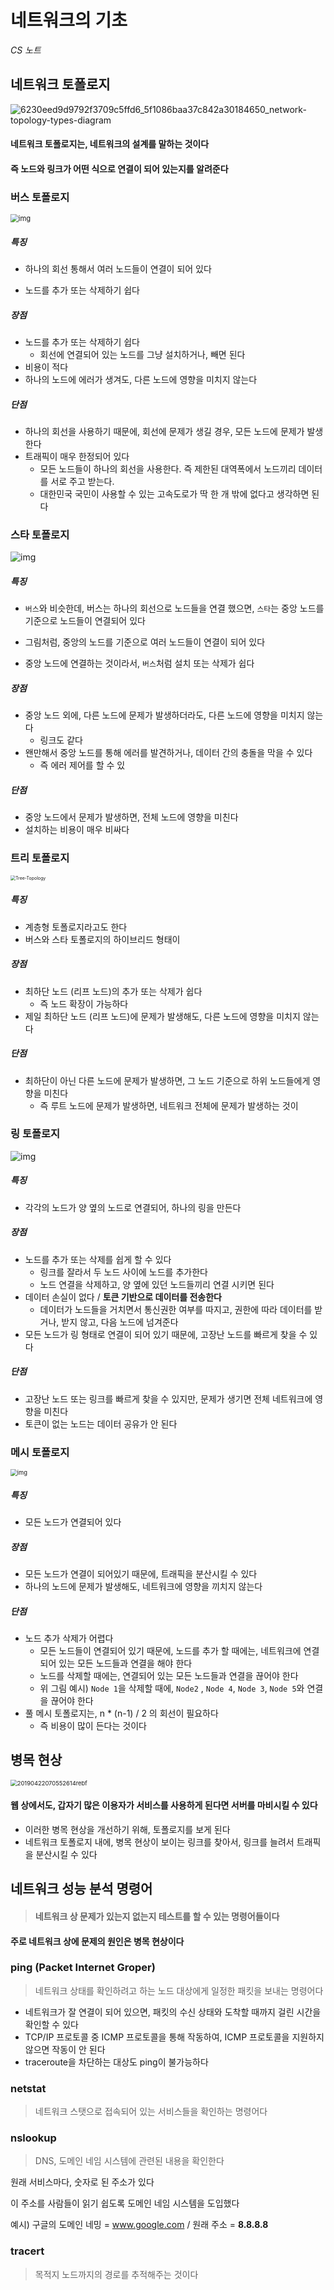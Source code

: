 # 네트워크의 기초

*CS 노트*



## 네트워크 토폴로지

![6230eed9d9792f3709c5ffd6_5f1086baa37c842a30184650_network-topology-types-diagram](8_네트워크의_기초.assets/6230eed9d9792f3709c5ffd6_5f1086baa37c842a30184650_network-topology-types-diagram.png)



#### 네트워크 토폴로지는, 네트워크의 설계를 말하는 것이다

#### 즉 노드와 링크가 어떤 식으로 연결이 되어 있는지를 알려준다



### 버스 토폴로지

<img src="https://blog.kakaocdn.net/dn/ebwVID/btrUYQiVS7x/WT5n02KkGts978SGh3hdMk/img.jpg" alt="img" style="zoom: 80%;" />

##### 특징

- 하나의 회선 통해서 여러 노드들이 연결이 되어 있다

- 노드를 추가 또는 삭제하기 쉽다



##### 장점

- 노드를 추가 또는 삭제하기 쉽다
  - 회선에 연결되어 있는 노드를 그냥 설치하거나, 빼면 된다
- 비용이 적다
- 하나의 노드에 에러가 생겨도, 다른 노드에 영향을 미치지 않는다



##### 단점

- 하나의 회선을 사용하기 때문에, 회선에 문제가 생길 경우, 모든 노드에 문제가 발생한다
- 트래픽이 매우 한정되어 있다
  - 모든 노드들이 하나의 회선을 사용한다. 즉 제한된 대역폭에서 노드끼리 데이터를 서로 주고 받는다.
  - 대한민국 국민이 사용할 수 있는 고속도로가 딱 한 개 밖에 없다고 생각하면 된다





### 스타 토폴로지

![img](https://blog.kakaocdn.net/dn/boj72b/btrU6ZrUmm0/jvYG8Ki1ue1puBuXAC6Ff0/img.png)

##### 특징

- `버스`와 비슷한데, 버스는 하나의 회선으로 노드들을 연결 했으면, `스타`는 중앙 노드를 기준으로 노드들이 연결되어 있다

- 그림처럼, 중앙의 노드를 기준으로 여러 노드들이 연결이 되어 있다

- 중앙 노드에 연결하는 것이라서, `버스`처럼 설치 또는 삭제가 쉽다



##### 장점

- 중앙 노드 외에, 다른 노드에 문제가 발생하더라도, 다른 노드에 영향을 미치지 않는다
  - 링크도 같다
- 왠만해서 중앙 노드를 통해 에러를 발견하거나, 데이터 간의 충돌을 막을 수 있다
  - 즉 에러 제어를 할 수 있



##### 단점

- 중앙 노드에서 문제가 발생하면, 전체 노드에 영향을 미친다
- 설치하는 비용이 매우 비싸다





### 트리 토폴로지

<img src="8_네트워크의_기초.assets/Tree-Topology.jpg" alt="Tree-Topology" style="zoom: 50%;" />

##### 특징

- 계층형 토폴로지라고도 한다
- 버스와 스타 토폴로지의 하이브리드 형태이



##### 장점

- 최하단 노드 (리프 노드)의 추가 또는 삭제가 쉽다
  - 즉 노드 확장이 가능하다
- 제일 최하단 노드 (리프 노드)에 문제가 발생해도, 다른 노드에 영향을 미치지 않는다



##### 단점

- 최하단이 아닌 다른 노드에 문제가 발생하면, 그 노드 기준으로 하위 노드들에게 영향을 미친다
  - 즉 루트 노드에 문제가 발생하면, 네트워크 전체에 문제가 발생하는 것이





### 링 토폴로지

![img](https://blog.kakaocdn.net/dn/baa97U/btrU2KPJNJO/iRNJqAag0nTjx8LLM4XIc1/img.jpg)

##### 특징

- 각각의 노드가 양 옆의 노드로 연결되어, 하나의 링을 만든다



##### 장점

- 노드를 추가 또는 삭제를 쉽게 할 수 있다
  - 링크를 잘라서 두 노드 사이에 노드를 추가한다
  - 노드 연결을 삭제하고, 양 옆에 있던 노드들끼리 연결 시키면 된다
- 데이터 손실이 없다 / **토큰 기반으로 데이터를 전송한다**
  - 데이터가 노드들을 거치면서 통신권한 여부를 따지고, 권한에 따라 데이터를 받거나, 받지 않고, 다음 노드에 넘겨준다
- 모든 노드가 링 형태로 연결이 되어 있기 때문에, 고장난 노드를 빠르게 찾을 수 있다



##### 단점

- 고장난 노드 또는 링크를 빠르게 찾을 수 있지만, 문제가 생기면 전체 네트워크에 영향을 미친다
- 토큰이 없는 노드는 데이터 공유가 안 된다





### 메시 토폴로지

<img src="https://blog.kakaocdn.net/dn/bDBeGd/btrVcNjRcr0/bECNqgZuLUk5kKsABhFqi0/img.jpg" alt="img" style="zoom:67%;" />

##### 특징

- 모든 노드가 연결되어 있다



##### 장점

- 모든 노드가 연결이 되어있기 때문에, 트래픽을 분산시킬 수 있다
- 하나의 노드에 문제가 발생해도, 네트워크에 영향을 끼치지 않는다



##### 단점

- 노드 추가 삭제가 어렵다
  - 모든 노드들이 연결되어 있기 때문에, 노드를 추가 할 때에는, 네트워크에 연결되어 있는 모든 노드들과 연결을 해야 한다
  - 노드를 삭제할 때에는, 연결되어 있는 모든 노드들과 연결을 끊어야 한다
  - 위 그림 예시) `Node 1`을 삭제할 때에, `Node2` , `Node 4`, `Node 3`, `Node 5`와 연결을 끊어야 한다
- 풀 메시 토폴로지는, n * (n-1) / 2 의 회선이 필요하다
  - 즉 비용이 많이 든다는 것이다



## 병목 현상

<img src="8_네트워크의_기초.assets/20190422070552614rebf.jpg" alt="20190422070552614rebf" style="zoom:67%;" />

#### 웹 상에서도, 갑자기 많은 이용자가 서비스를 사용하게 된다면 서버를 마비시킬 수 있다

- 이러한 병목 현상을 개선하기 위해, 토폴로지를 보게 된다
- 네트워크 토폴로지 내에, 병목 현상이 보이는 링크를 찾아서, 링크를 늘려서 트래픽을 분산시킬 수 있다



## 네트워크 성능 분석 명령어

> #### 네트워크 상 문제가 있는지 없는지 테스트를 할 수 있는 명령어들이다



#### 주로 네트워크 상에 문제의 원인은 병목 현상이다



### ping (Packet Internet Groper)

> 네트워크 상태를 확인하려고 하는 노드 대상에게 일정한 패킷을 보내는 명령어다

- 네트워크가 잘 연결이 되어 있으면, 패킷의 수신 상태와 도착할 때까지 걸린 시간을 확인할 수 있다
- TCP/IP 프로토콜 중 ICMP 프로토콜을 통해 작동하여, ICMP 프로토콜을 지원하지 않으면 작동이 안 된다
- traceroute을 차단하는 대상도 ping이 불가능하다



### netstat

> 네트워크 스탯으로 접속되어 있는 서비스들을 확인하는 명령어다



### nslookup

> DNS, 도메인 네임 시스템에 관련된 내용을 확인한다

원래 서비스마다, 숫자로 된 주소가 있다

이 주소를 사람들이 읽기 쉽도록 도메인 네임 시스템을 도입했다

예시) 구글의 도메인 네밍 = www.google.com / 원래 주소 =  **8.8.8.8**



### tracert

> 목적지 노드까지의 경로를 추적해주는 것이다
